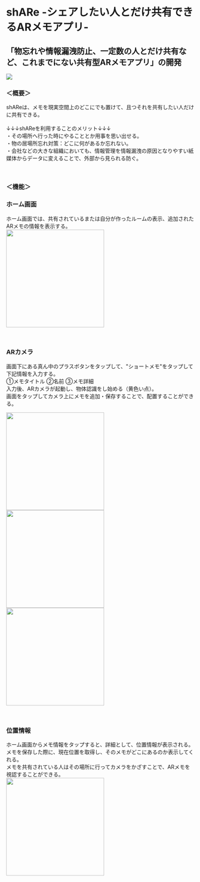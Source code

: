 # shARe -シェアしたい人とだけ共有できるARメモアプリ-

## 「物忘れや情報漏洩防止、一定数の人とだけ共有など、これまでにない共有型ARメモアプリ」の開発

<img src="https://github.com/chestnutman/WatashiPortfolio/blob/master/shARe_pic01.png">

<br>

### ＜概要＞
shAReは、メモを現実空間上のどこにでも置けて、且つそれを共有したい人だけに共有できる。<br>
<br>
↓↓↓shAReを利用することのメリット↓↓↓<br>
・その場所へ行った時にやることとか用事を思い出せる。<br>
・物の居場所忘れ対策：どこに何があるか忘れない。<br>
・会社などの大きな組織においても、情報管理を情報漏洩の原因となりやすい紙媒体からデータに変えることで、外部から見られる防ぐ。<br>

<br>

### ＜機能＞
### ホーム画面
ホーム画面では、共有されているまたは自分が作ったルームの表示、追加されたARメモの情報を表示する。<br>
<img src="https://github.com/chestnutman/WatashiPortfolio/blob/master/shARe_Portfolio/shARe_AllPic/shARe_pic04.PNG" width="262" hight="456">

<br>

### ARカメラ
画面下にある真ん中のプラスボタンをタップして、"ショートメモ"をタップして下記情報を入力する。<br>
①メモタイトル ②名前 ③メモ詳細<br>
入力後、ARカメラが起動し、物体認識をし始める（黄色い点）。<br>
画面をタップしてカメラ上にメモを追加・保存することで、配置することができる。<br>

<img src="https://github.com/chestnutman/WatashiPortfolio/blob/master/shARe_Portfolio/shARe_AllPic/shARe_pic07.PNG" width="262" hight="456"> <img src="https://github.com/chestnutman/WatashiPortfolio/blob/master/shARe_Portfolio/shARe_AllPic/shARe_pic02.PNG" width="262" hight="456"> <img src="https://github.com/chestnutman/WatashiPortfolio/blob/master/shARe_Portfolio/shARe_AllPic/shARe_pic03.PNG" width="262" hight="456">

<br>

### 位置情報
ホーム画面からメモ情報をタップすると、詳細として、位置情報が表示される。<br>
メモを保存した際に、現在位置を取得し、そのメモがどこにあるのか表示してくれる。<br>
メモを共有されている人はその場所に行ってカメラをかざすことで、ARメモを視認することができる。<br>
<img src="https://github.com/chestnutman/WatashiPortfolio/blob/master/shARe_Portfolio/shARe_AllPic/shARe_pic05.PNG" width="262" hight="456">
